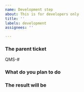 ```yaml
---
name: Development step
about: This is for developers only
title: ''
labels: development
assignees: ''

---
```


<!---
Important Notice:

This is for developers only. As a user use the `bug report` or `Everything that's not a bug` template.
-->

### The parent ticket
[comment]: # (Add ticketnumber behind QMS-# )

QMS-#

### What do you plan to do
[comment]: # (Describe roughly what you want to do.)



### The result will be
[comment]: # (A list of goals that have to be achieved to consider the ticket as done.)




